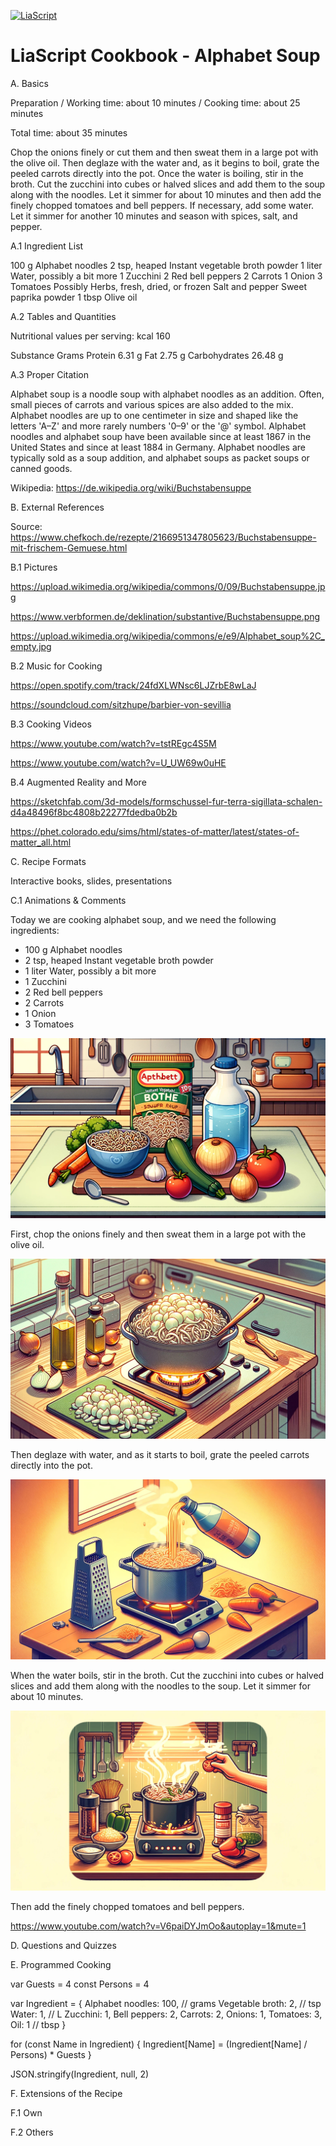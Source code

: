 [![LiaScript](https://raw.githubusercontent.com/LiaScript/LiaScript/master/badges/course.svg)](https://liascript.github.io/course/?https://github.com/LiaPlayground/eLearningAfrica-Kigali-2024/blob/main/2-Tutorial.md)

# LiaScript Cookbook - Alphabet Soup

A. Basics

Preparation / Working time: about 10 minutes / Cooking time: about 25 minutes

Total time: about 35 minutes

Chop the onions finely or cut them and then sweat them in a large pot with the olive oil. Then deglaze with the water and, as it begins to boil, grate the peeled carrots directly into the pot.
Once the water is boiling, stir in the broth. Cut the zucchini into cubes or halved slices and add them to the soup along with the noodles. Let it simmer for about 10 minutes and then add the finely chopped tomatoes and bell peppers.
If necessary, add some water. Let it simmer for another 10 minutes and season with spices, salt, and pepper.

A.1 Ingredient List

100 g Alphabet noodles
2 tsp, heaped Instant vegetable broth powder
1 liter Water, possibly a bit more
1 Zucchini
2 Red bell peppers
2 Carrots
1 Onion
3 Tomatoes
Possibly
Herbs, fresh, dried, or frozen
Salt and pepper
Sweet paprika powder
1 tbsp Olive oil

A.2 Tables and Quantities

Nutritional values per serving: kcal 160

Substance          Grams
Protein            6.31 g
Fat                2.75 g
Carbohydrates      26.48 g

A.3 Proper Citation

Alphabet soup is a noodle soup with alphabet noodles as an addition.
Often, small pieces of carrots and various spices are also added to the mix.
Alphabet noodles are up to one centimeter in size and shaped like the letters 'A–Z' and more rarely numbers '0–9' or the '@' symbol.
Alphabet noodles and alphabet soup have been available since at least 1867 in the United States and since at least 1884 in Germany.
Alphabet noodles are typically sold as a soup addition, and alphabet soups as packet soups or canned goods.

Wikipedia: https://de.wikipedia.org/wiki/Buchstabensuppe 

B. External References

Source: https://www.chefkoch.de/rezepte/2166951347805623/Buchstabensuppe-mit-frischem-Gemuese.html

B.1 Pictures

https://upload.wikimedia.org/wikipedia/commons/0/09/Buchstabensuppe.jpg

https://www.verbformen.de/deklination/substantive/Buchstabensuppe.png

https://upload.wikimedia.org/wikipedia/commons/e/e9/Alphabet_soup%2C_empty.jpg

B.2 Music for Cooking

https://open.spotify.com/track/24fdXLWNsc6LJZrbE8wLaJ

https://soundcloud.com/sitzhupe/barbier-von-sevillia

B.3 Cooking Videos

https://www.youtube.com/watch?v=tstREgc4S5M

https://www.youtube.com/watch?v=U_UW69w0uHE

B.4 Augmented Reality and More

https://sketchfab.com/3d-models/formschussel-fur-terra-sigillata-schalen-d4a48496f8bc4808b22277fdedba0b2b

https://phet.colorado.edu/sims/html/states-of-matter/latest/states-of-matter_all.html



C. Recipe Formats

Interactive books, slides, presentations

C.1 Animations & Comments

Today we are cooking alphabet soup, and we need the following ingredients:

- 100 g Alphabet noodles
- 2 tsp, heaped Instant vegetable broth powder
- 1 liter Water, possibly a bit more
- 1 Zucchini
- 2 Red bell peppers
- 2 Carrots
- 1 Onion
- 3 Tomatoes

![](pic/01-ingredients.jpg)

First, chop the onions finely and then sweat them in a large pot with the olive oil.

![](pic/02-chopping.jpg)


Then deglaze with water, and as it starts to boil, grate the peeled carrots directly into the pot.

![](pic/03-deglazing.jpg)

When the water boils, stir in the broth.
Cut the zucchini into cubes or halved slices and add them along with the noodles to the soup.
Let it simmer for about 10 minutes.


![](pic/04-finally.jpg)

Then add the finely chopped tomatoes and bell peppers.


https://www.youtube.com/watch?v=V6paiDYJmOo&autoplay=1&mute=1

D. Questions and Quizzes

E. Programmed Cooking

var Guests = 4
const Persons = 4

var Ingredient = {
    Alphabet noodles: 100, // grams
    Vegetable broth: 2, // tsp
    Water: 1, // L
    Zucchini: 1,
    Bell peppers: 2,
    Carrots: 2,
    Onions: 1,
    Tomatoes: 3,
    Oil: 1 // tbsp
}

for (const Name in Ingredient) {
    Ingredient[Name] = (Ingredient[Name] / Persons) * Guests
}

JSON.stringify(Ingredient, null, 2)

F. Extensions of the Recipe

F.1 Own

F.2 Others


